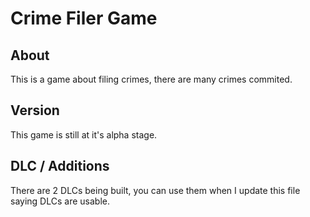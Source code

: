 # Crime Filer Game

## About
This is a game about filing crimes, there are many crimes commited.

## Version

This game is still at it's alpha stage.

## DLC / Additions

There are 2 DLCs being built, you can use them when I update this file saying DLCs are usable.
